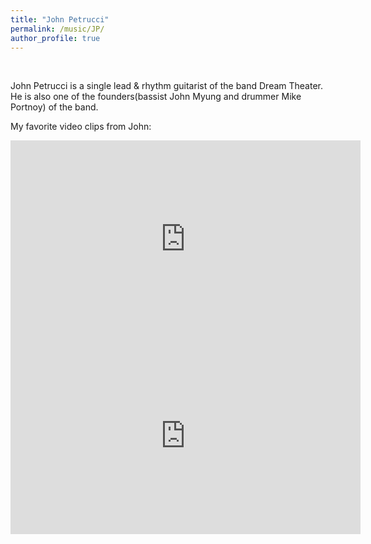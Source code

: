 ```yaml
---
title: "John Petrucci"
permalink: /music/JP/
author_profile: true
---
```


<br>

John Petrucci is a single lead & rhythm guitarist of the band Dream Theater. He is also one of the founders(bassist John Myung and drummer Mike Portnoy) of the band.

My favorite video clips from John:

<iframe width="560" height="315" src="https://www.youtube.com/embed/dIzObVL7140?start=21" frameborder="0" allow="accelerometer; autoplay; clipboard-write; encrypted-media; gyroscope; picture-in-picture" allowfullscreen></iframe>

<br>

<iframe width="560" height="315" src="https://www.youtube.com/embed/-5VwPfyEq3w?start=21" frameborder="0" allow="accelerometer; autoplay; clipboard-write; encrypted-media; gyroscope; picture-in-picture" allowfullscreen></iframe>